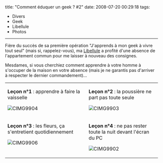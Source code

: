 title: "Comment éduquer un geek ? #2"
date: 2008-07-20 00:29:18
tags:
  - Divers
  - Geek
  - Libellule
  - Photos
---

Fière du succès de sa première opération "J'apprends à mon geek à vivre tout seul" (mais si, rappelez-vous), ma [Libellule](//www.lacuisinedelibellule.fr/) a profité d'une absence de l'appartement commun pour me laisser à nouveau des consignes.

Mesdames, si vous cherchiez comment apprendre à votre homme à s'occuper de la maison en votre absence (mais je ne garantis pas d'arriver à respecter le dernier commandement)&#8230;

<div>
<table border="0" cellspacing="0" cellpadding="2" width="600" align="center">
<tbody>
<tr>
<td width="313" valign="top">

**Leçon n°1**&nbsp;: apprendre à faire la vaisselle

![CIMG9904](/images/) 

</td>
<td width="285" valign="top">

**Leçon n°2**&nbsp;: la poussière ne part pas toute seule

![CIMG9903](/images/) 

</td>
</tr>
<tr>
<td width="312" valign="top">

**Leçon n°3**&nbsp;: les fleurs, ça s'entretient quotidiennement

![CIMG9906](/images/a6fa8d25b1118c170c5995773c0b4ce0e17a1764.jpg) 

</td>
<td width="287" valign="top">

**Leçon n°4**&nbsp;: ne pas rester toute la nuit devant l'écran du PC

![CIMG9902](/images/)

</td>
</tr>
</tbody></table>
</div>